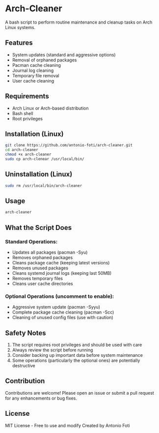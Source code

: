 # Arch-Cleaner

A bash script to perform routine maintenance and cleanup tasks on Arch Linux systems.

## Features

- System updates (standard and aggressive options)
- Removal of orphaned packages
- Pacman cache cleaning
- Journal log cleaning
- Temporary file removal
- User cache cleaning

## Requirements

- Arch Linux or Arch-based distribution
- Bash shell
- Root privileges

## Installation (Linux)
```bash
git clone https://github.com/antonio-foti/arch-cleaner.git
cd arch-cleaner
chmod +x arch-cleaner
sudo cp arch-clenear /usr/local/bin/
```

## Uninstallation (Linux)
```bash
sudo rm /usr/local/bin/arch-cleaner
```

## Usage
```bash
arch-cleaner
```
   
## What the Script Does

### Standard Operations:

- Updates all packages (pacman -Syu)
- Removes orphaned packages
- Cleans package cache (keeping latest versions)
- Removes unused packages
- Cleans systemd journal logs (keeping last 50MB)
- Removes temporary files
- Cleans user cache directories


### Optional Operations (uncomment to enable):

- Aggressive system update (pacman -Syyu)
- Complete package cache cleaning (pacman -Scc)
- Cleaning of unused config files (use with caution)


 ## Safety Notes

1. The script requires root privileges and should be used with care
2. Always review the script before running
3. Consider backing up important data before system maintenance
4. Some operations (particularly the optional ones) are potentially destructive


## Contribution

Contributions are welcome! Please open an issue or submit a pull request for any enhancements or bug fixes.

## License

MIT License - Free to use and modify
Created by Antonio Foti
